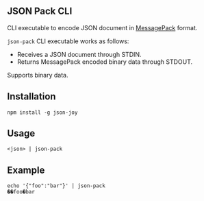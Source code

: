 ## JSON Pack CLI

CLI executable to encode JSON document in [MessagePack](https://msgpack.org/index.html) format.

`json-pack` CLI executable works as follows:

- Receives a JSON document through STDIN.
- Returns MessagePack encoded binary data through STDOUT.

Supports binary data.

## Installation

```
npm install -g json-joy
```

## Usage

```
<json> | json-pack
```

## Example

```
echo '{"foo":"bar"}' | json-pack
��foo�bar
```
